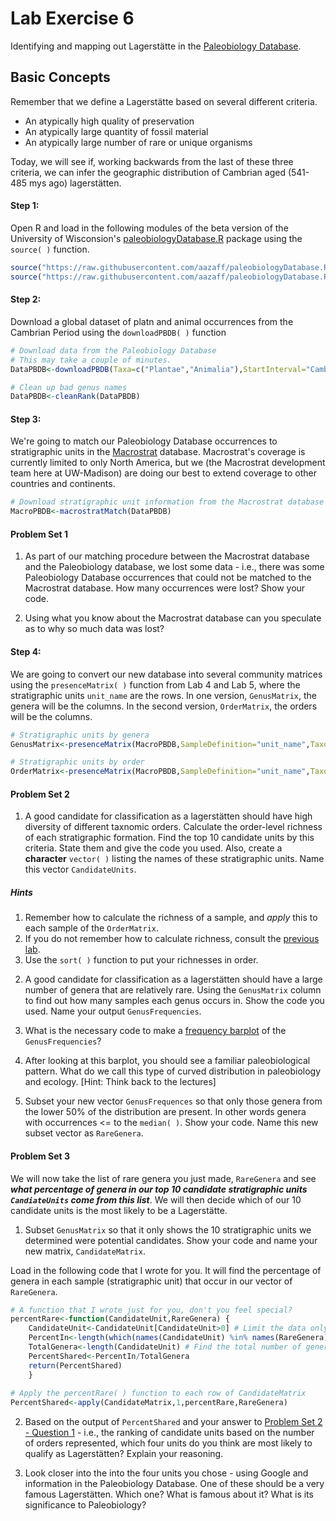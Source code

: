 # Lab Exercise 6

Identifying and mapping out Lagerstätte in the [Paleobiology Database](https://paleobiodb.org/#/).

## Basic Concepts

Remember that we define a Lagerstätte based on several different criteria.

+ An atypically high quality of preservation
+ An atypically large quantity of fossil material
+ An atypically large number of rare or unique organisms

Today, we will see if, working backwards from the last of these three criteria, we can infer the geographic distribution of Cambrian aged (541-485 mys ago) lagerstätten.

#### Step 1:

Open R and load in the following modules of the beta version of the University of Wisconsion's [paleobiologyDatabase.R](https://github.com/aazaff/paleobiologyDatabase.R) package using the ````source( )```` function.

````R
source("https://raw.githubusercontent.com/aazaff/paleobiologyDatabase.R/master/communityMatrix.R")
source("https://raw.githubusercontent.com/aazaff/paleobiologyDatabase.R/master/cullMatrix.R")
````

#### Step 2:

Download a global dataset of platn and animal occurrences from the Cambrian Period using the ````downloadPBDB( )```` function

````R
# Download data from the Paleobiology Database
# This may take a couple of minutes.
DataPBDB<-downloadPBDB(Taxa=c("Plantae","Animalia"),StartInterval="Cambrian",StopInterval="Cambrian")

# Clean up bad genus names
DataPBDB<-cleanRank(DataPBDB)
````

#### Step 3:

We're going to match our Paleobiology Database occurrences to stratigraphic units in the [Macrostrat](https://macrostrat.org) database. Macrostrat's coverage is currently limited to only North America, but we (the Macrostrat development team here at UW-Madison) are doing our best to extend coverage to other countries and continents.

````R
# Download stratigraphic unit information from the Macrostrat database and match it to the PBDB data
MacroPBDB<-macrostratMatch(DataPBDB)
````

#### Problem Set 1

1) As part of our matching procedure between the Macrostrat database and the Paleobiology database, we lost some data - i.e., there was some Paleobiology Database occurrences that could not be matched to the Macrostrat database. How many occurrences were lost? Show your code.

2) Using what you know about the Macrostrat database can you speculate as to why so much data was lost?

#### Step 4:

We are going to convert our new database into several community matrices using the ````presenceMatrix( )```` function from Lab 4 and Lab 5, where the stratigraphic units ````unit_name```` are the rows. In one version, ````GenusMatrix````, the genera will be the columns. In the second version, ````OrderMatrix````, the orders will be the columns.

````R
# Stratigraphic units by genera
GenusMatrix<-presenceMatrix(MacroPBDB,SampleDefinition="unit_name",TaxonRank="genus")

# Stratigraphic units by order
OrderMatrix<-presenceMatrix(MacroPBDB,SampleDefinition="unit_name",TaxonRank="order")
````

#### Problem Set 2

1) A good candidate for classification as a lagerstätten should have high diversity of different taxnomic orders. Calculate the order-level richness of each stratigraphic formation. Find the top 10 candidate units by this criteria. State them and give the code you used. Also, create a **character** ````vector( )```` listing the names of these stratigraphic units. Name this vector ````CandidateUnits````.

##### Hints
1. Remember how to calculate the richness of a sample, and *apply* this to each sample of the ````OrderMatrix````.
2. If you do not remember how to calculate richness, consult the [previous lab](/LabExercise5.md#problem-set-2).
3. Use the ````sort( )```` function to put your richnesses in order.

2) A good candidate for classification as a lagerstätten should have a large number of genera that are relatively rare. Using the ````GenusMatrix```` column to find out how many samples each genus occurs in. Show the code you used. Name your output ````GenusFrequencies````.

3) What is the necessary code to make a [frequency barplot](https://github.com/naheim/startLearn.R/blob/master/expertConcepts.md#describing-distributions-with-statistics) of the ````GenusFrequencies````?

4) After looking at this barplot, you should see a familiar paleobiological pattern. What do we call this type of curved distribution in paleobiology and ecology. [Hint: Think back to the lectures]

5) Subset your new vector ````GenusFrequences```` so that only those genera from the lower 50% of the distribution are present. In other words genera with occurrences <= to the ````median( )````. Show your code. Name this new subset vector as ````RareGenera````.

#### Problem Set 3

We will now take the list of rare genera you just made, ````RareGenera```` and see ***what percentage of genera in our top 10 candidate stratigraphic units ````CandiateUnits```` come from this list***. We will then decide which of our 10 candidate units is the most likely to be a Lagerstätte.

1) Subset ````GenusMatrix```` so that it only shows the 10 stratigraphic units we determined were potential candidates. Show your code and name your new matrix, ````CandidateMatrix````.

Load in the following code that I wrote for you. It will find the percentage of genera in each sample (stratigraphic unit) that occur in our vector of ````RareGenera````.

````R
# A function that I wrote just for you, don't you feel special?
percentRare<-function(CandidateUnit,RareGenera) {
    CandidateUnit<-CandidateUnit[CandidateUnit>0] # Limit the data only to taxa prensent (non-zero) in the unit
    PercentIn<-length(which(names(CandidateUnit) %in% names(RareGenera))) # Find the number of genera in the CandidateUnit that are in RareGenera
    TotalGenera<-length(CandidateUnit) # Find the total number of genera in the unit
    PercentShared<-PercentIn/TotalGenera
    return(PercentShared)
    }
    
# Apply the percentRare( ) function to each row of CandidateMatrix
PercentShared<-apply(CandidateMatrix,1,percentRare,RareGenera)
````

2) Based on the output of ````PercentShared```` and your answer to [Problem Set 2 - Question 1](#problem-set-2) - i.e., the ranking of candidate units based on the number of orders represented, which four units do you think are most likely to qualify as Lagerstätten? Explain your reasoning. 

3) Look closer into the into the four units you chose - using Google and information in the Paleobiology Database. One of these should be a very famous Lagerstätten. Which one? What is famous about it? What is its significance to Paleobiology?
